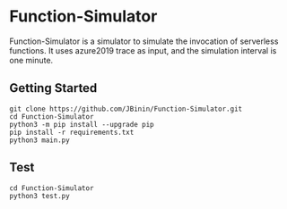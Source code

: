# Function-Simulator

Function-Simulator is a simulator to simulate the invocation of serverless functions. It uses azure2019 trace as input,
and the simulation interval is one minute.

## Getting Started

```
git clone https://github.com/JBinin/Function-Simulator.git
cd Function-Simulator
python3 -m pip install --upgrade pip
pip install -r requirements.txt
python3 main.py
```

## Test

```
cd Function-Simulator
python3 test.py
```